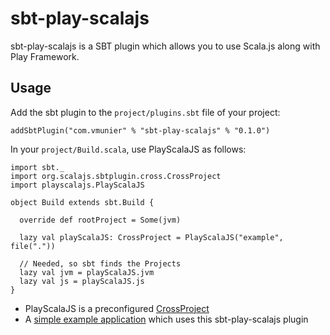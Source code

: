 # sbt-play-scalajs

sbt-play-scalajs is a SBT plugin which allows you to use Scala.js along with Play Framework.

## Usage

Add the sbt plugin to the `project/plugins.sbt` file of your project:
```
addSbtPlugin("com.vmunier" % "sbt-play-scalajs" % "0.1.0")
```

In your `project/Build.scala`, use PlayScalaJS as follows:
```
import sbt._
import org.scalajs.sbtplugin.cross.CrossProject
import playscalajs.PlayScalaJS

object Build extends sbt.Build {

  override def rootProject = Some(jvm)

  lazy val playScalaJS: CrossProject = PlayScalaJS("example", file("."))

  // Needed, so sbt finds the Projects
  lazy val jvm = playScalaJS.jvm
  lazy val js = playScalaJS.js
}
```

* PlayScalaJS is a preconfigured [CrossProject](http://www.scala-js.org/api/sbt-scalajs/0.6.0-M2/#org.scalajs.sbtplugin.cross.CrossProject)
* A [simple example application](https://github.com/vmunier/play-with-scalajs-example) which uses this sbt-play-scalajs plugin
